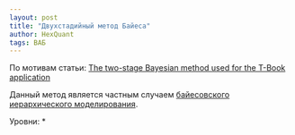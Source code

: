 ```yaml
---
layout: post
title: "Двухстадийный метод Байеса"
author: HexQuant
tags: ВАБ
---
```

По мотивам статьи: [The two-stage Bayesian method used for the T-Book application](https://www.sciencedirect.com/science/article/abs/pii/095183209500114X)

Данный метод является частным случаем [байесовского иерархического моделирования](https://ru.wikipedia.org/wiki/Байесовское_иерархическое_моделирование).

Уровни:
* 
